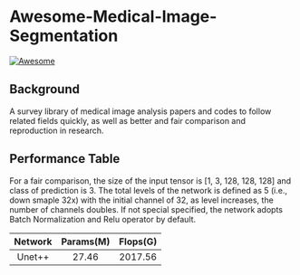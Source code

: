 # Awesome-Medical-Image-Segmentation

[![Awesome](https://cdn.rawgit.com/sindresorhus/awesome/d7305f38d29fed78fa85652e3a63e154dd8e8829/media/badge.svg)](https://github.com/sindresorhus/awesome)
## Background
A survey library of medical image analysis papers and codes to follow related fields quickly, as well as better and fair comparison and reproduction in research.

## Performance Table

For a fair comparison, the size of the input tensor is [1, 3, 128, 128, 128] and class of prediction is 3. The total levels of the network is defined as 5 (i.e., down smaple 32x) with the initial channel of 32, as level increases, the number of channels doubles. 
If not special specified, the network adopts Batch Normalization and Relu operator by default.


|         Network            |     Params(M)     |      Flops(G)     |
|:--------------------------:|:-----------------:|:-----------------:|
|          Unet++            |      27.46        |       2017.56     |



